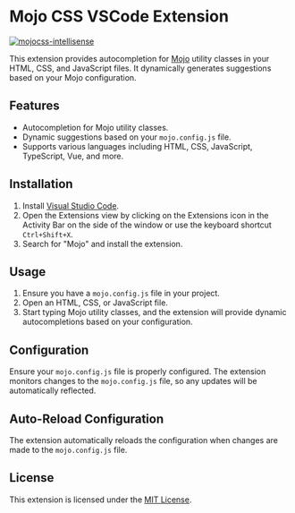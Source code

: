 # Mojo CSS VSCode Extension

<a href="https://marketplace.visualstudio.com/items?itemName=mojocss.mojo-intellisense" target="_blank">
    <img src="https://github.com/mojocss/mojo-intellisense/assets/49538239/44c8a533-12e4-45f6-9859-678215d81440" alt="mojocss-intellisense" style="max-width: 100%;">
</a>

This extension provides autocompletion for [Mojo](https://mojocss.com) utility classes in your HTML, CSS, and JavaScript files. It dynamically generates suggestions based on your Mojo configuration.

## Features

- Autocompletion for Mojo utility classes.
- Dynamic suggestions based on your `mojo.config.js` file.
- Supports various languages including HTML, CSS, JavaScript, TypeScript, Vue, and more.

## Installation

1. Install [Visual Studio Code](https://code.visualstudio.com/).
2. Open the Extensions view by clicking on the Extensions icon in the Activity Bar on the side of the window or use the keyboard shortcut `Ctrl+Shift+X`.
3. Search for "Mojo" and install the extension.

## Usage

1. Ensure you have a `mojo.config.js` file in your project.
2. Open an HTML, CSS, or JavaScript file.
3. Start typing Mojo utility classes, and the extension will provide dynamic autocompletions based on your configuration.

## Configuration

Ensure your `mojo.config.js` file is properly configured. The extension monitors changes to the `mojo.config.js` file, so any updates will be automatically reflected.

## Auto-Reload Configuration

The extension automatically reloads the configuration when changes are made to the `mojo.config.js` file.

## License

This extension is licensed under the [MIT License](LICENSE).

